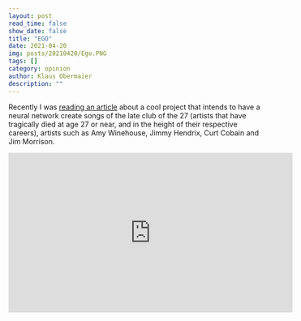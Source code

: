 ```yaml
---
layout: post
read_time: false
show_date: false
title: "EGO"
date: 2021-04-20
img: posts/20210420/Ego.PNG
tags: []
category: opinion
author: Klaus Obermaier
description: ""
---
```

Recently I was [reading an article](https://www.rollingstone.com/music/music-features/nirvana-kurt-cobain-ai-song-1146444/) about a cool project that intends to have a neural network create songs of the late club of the 27 (artists that have tragically died at age 27 or near, and in the height of their respective careers), artists such as Amy Winehouse, Jimmy Hendrix, Curt Cobain and Jim Morrison.

<iframe width="560" height="315" src="https://player.vimeo.com/video/119042339?title=0&byline=0&portrait=0" title=" player" frameborder="0" allow="accelerometer; autoplay; clipboard-write; encrypted-media; gyroscope; picture-in-picture" allowfullscreen></iframe>

